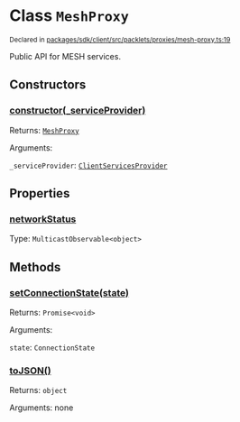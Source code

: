 # Class `MeshProxy`
<sub>Declared in [packages/sdk/client/src/packlets/proxies/mesh-proxy.ts:19](https://github.com/dxos/dxos/blob/main/packages/sdk/client/src/packlets/proxies/mesh-proxy.ts#L19)</sub>


Public API for MESH services.


## Constructors
### [constructor(_serviceProvider)](https://github.com/dxos/dxos/blob/main/packages/sdk/client/src/packlets/proxies/mesh-proxy.ts#L34)



Returns: <code>[MeshProxy](/api/@dxos/client/classes/MeshProxy)</code>

Arguments: 

`_serviceProvider`: <code>[ClientServicesProvider](/api/@dxos/client/interfaces/ClientServicesProvider)</code>


## Properties
### [networkStatus](https://github.com/dxos/dxos/blob/main/packages/sdk/client/src/packlets/proxies/mesh-proxy.ts#L44)
Type: <code>MulticastObservable&lt;object&gt;</code>


## Methods
### [setConnectionState(state)](https://github.com/dxos/dxos/blob/main/packages/sdk/client/src/packlets/proxies/mesh-proxy.ts#L48)



Returns: <code>Promise&lt;void&gt;</code>

Arguments: 

`state`: <code>ConnectionState</code>

### [toJSON()](https://github.com/dxos/dxos/blob/main/packages/sdk/client/src/packlets/proxies/mesh-proxy.ts#L38)



Returns: <code>object</code>

Arguments: none
